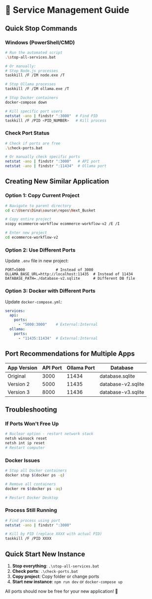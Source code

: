 # 🛑 Service Management Guide

## Quick Stop Commands

### Windows (PowerShell/CMD)
```bash
# Run the automated script
.\stop-all-services.bat

# Or manually:
# Stop Node.js processes
taskkill /F /IM node.exe /T

# Stop Ollama processes  
taskkill /F /IM ollama.exe /T

# Stop Docker containers
docker-compose down

# Kill specific port users
netstat -ano | findstr ":3000"  # Find PID
taskkill /F /PID <PID_NUMBER>   # Kill process
```

### Check Port Status
```bash
# Check if ports are free
.\check-ports.bat

# Or manually check specific ports
netstat -ano | findstr ":3000"   # API port
netstat -ano | findstr ":11434"  # Ollama port
```

## Creating New Similar Application

### Option 1: Copy Current Project
```bash
# Navigate to parent directory
cd c:\Users\Dina\source\repos\Next_Busket

# Copy entire project
xcopy ecommerce-workflow ecommerce-workflow-v2 /E /I

# Enter new project
cd ecommerce-workflow-v2
```

### Option 2: Use Different Ports
Update `.env` file in new project:
```env
PORT=5000              # Instead of 3000
OLLAMA_BASE_URL=http://localhost:11435  # Instead of 11434
DATABASE_PATH=./database-v2.sqlite      # Different DB file
```

### Option 3: Docker with Different Ports
Update `docker-compose.yml`:
```yaml
services:
  api:
    ports:
      - "5000:3000"    # External:Internal
  ollama:
    ports:
      - "11435:11434"  # External:Internal
```

## Port Recommendations for Multiple Apps

| App Version | API Port | Ollama Port | Database |
|-------------|----------|-------------|----------|
| Original    | 3000     | 11434       | database.sqlite |
| Version 2   | 5000     | 11435       | database-v2.sqlite |
| Version 3   | 8000     | 11436       | database-v3.sqlite |

## Troubleshooting

### If Ports Won't Free Up
```bash
# Nuclear option - restart network stack
netsh winsock reset
netsh int ip reset
# Restart computer
```

### Docker Issues
```bash
# Stop all Docker containers
docker stop $(docker ps -q)

# Remove all containers
docker rm $(docker ps -aq)

# Restart Docker Desktop
```

### Process Still Running
```bash
# Find process using port
netstat -ano | findstr ":3000"

# Kill by PID (replace XXXX with actual PID)
taskkill /F /PID XXXX
```

## Quick Start New Instance

1. **Stop everything**: `.\stop-all-services.bat`
2. **Check ports**: `.\check-ports.bat`
3. **Copy project**: Copy folder or change ports
4. **Start new instance**: `npm run dev` or `docker-compose up`

All ports should now be free for your new application! 🎯
